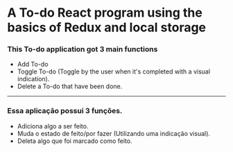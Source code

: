 # A To-do React program using the basics of Redux and local storage 

### This To-do application got 3 main functions
* Add To-do
* Toggle To-do (Toggle by the user when it's completed with a visual indication).
* Delete a To-do that have been done.


---

### Essa aplicação possui 3 funções.
* Adiciona algo a ser feito.
* Muda o estado de feito/por fazer (Utilizando uma indicação visual).
* Deleta algo que foi marcado como feito.
